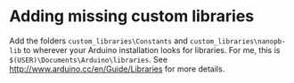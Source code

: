 # Adding missing custom libraries
Add the folders `custom_libraries\Constants` and `custom_libraries\nanopb-lib` to wherever your Arduino installation looks for libraries. For me, this is `$(USER)\Documents\Arduino\libraries`. See http://www.arduino.cc/en/Guide/Libraries for more details.